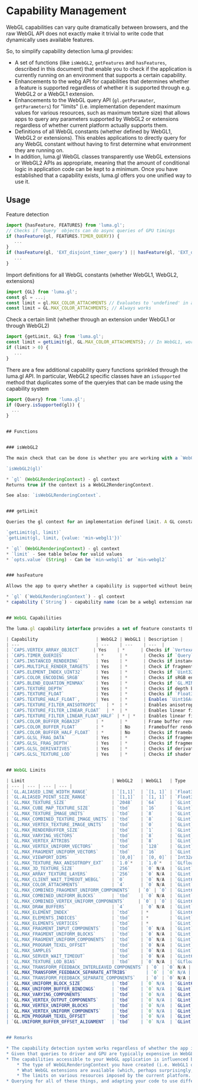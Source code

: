 # Capability Management

WebGL capabilities can vary quite dramatically between browsers, and the raw WebGL API does not exactly make it trivial to write code that dynamically uses available features.

So, to simplify capability detection luma.gl provides:
* A set of functions (like `isWebGL2`, `getFeatures` and `hasFeatures`, described in this document) that enable you to check if the application is currently running on an environment that supports a certain capability.
* Enhancements to the webg API for capabilities that determines whether a feature is supported regardless of whether it is supported through e.g. WebGL2 or a WebGL1 extension.
* Enhancements to the WebGL query API (`gl.getParamater`, `getParameters`) for "limits" (i.e. implementation dependent maximum values for various resources, such as maximum texture size) that allows apps to query any parameters supported by WebGL2 or extensions regardless of whether current platform actually supports them.
* Definitions of all WebGL constants (whether defined by WebGL1, WebGL2 or extensions). This enables applications to directly query for any WebGL constant without having to first determine what environment they are running on.
* In addition, luma.gl WebGL classes transparently use WebGL extensions or WebGL2 APIs as appropriate, meaning that the amount of conditional logic in application code can be kept to a minimum. Once you have established that a capability exists, luma.gl offers you one unified way to use it.


## Usage

Feature detection
```js
import {hasFeature, FEATURES} from 'luma.gl';
// Checks if `Query` objects can do async queries of GPU timings
if (hasFeature(gl, FEATURES.TIMER_QUERY)) {
   ...
}
if (hasFeature(gl, 'EXT_disjoint_timer_query') || hasFeature(gl, 'EXT_disjoint_timer_query_webgl2')) {
   ...
}
```

Import definitions for all WebGL constants (whether WebGL1, WebGL2, extensions)
```js
import {GL} from 'luma.gl';
const gl = ...;
const limit = gl.MAX_COLOR_ATTACHMENTS // Evaluates to 'undefined' in a WebGL1 context
const limit = GL.MAX_COLOR_ATTACHMENTS; // Always works
```


Check a certain limit (whether through an extension under WebGL1 or through WebGL2)
```js
import {getLimit, GL} from 'luma.gl';
const limit = getLimit(gl, GL.MAX_COLOR_ATTACHMENTS); // In WebGL1, works and returns 0
if (limit > 0) {
   ...
}
```

There are a few additional capability query functions sprinkled through the luma.gl API. In particular, WebGL2 specific classes have an `isSupported` method that duplicates some of the queryies that can be made using the capability system
```js
import {Query} from 'luma.gl';
if (Query.isSupported(gl)) {
  ...
}


## Functions


### isWebGL2

The main check that can be done is whether you are working with a `WebGL2RenderingContext`. An advantage of using this method is that it can correctly identify a luma.gl debug context (which is not a subclass of a `WebGL2RendringContext`).

`isWebGL2(gl)`

* `gl` (WebGLRenderingContext) - gl context
Returns true if the context is a WebGL2RenderingContext.

See also: `isWebGLRenderingContext`.


### getLimit

Queries the gl context for an implementation defined limit. A GL constant specifies which limit is being requested. At the application's option, the returned limit can either be the implementations actual limit, or the minimum limit defined by the WebGL standard.

`getLimit(gl, limit)`
`getLimit(gl, limit, {value: 'min-webgl1'})`

* `gl` (WebGLRenderingContext) - gl context
* `limit` - See table below for valid values
* `opts.value` (String) - Can be `min-webgl1` or `min-webgl2`


### hasFeature

Allows the app to query whether a capability is supported without being concerned about how it is being provided (WebGL2, an extension etc)

* `gl` (`WebGLRenderingContext`) - gl context
* capability (`String`) - capability name (can be a webgl extension name or a luma.gl `CAPS` constant).


## WebGL Capabilities

The luma.gl capability interface provides a set of feature constants that are more aligned with the luma.gl API than the raw WebGL extension strings.

| Capability                      | WebGL2 | WebGL1 | Description |
| ---                             | ---    | ---    | ---  |
| `CAPS.VERTEX_ARRAY_OBJECT`     | Yes    | *      | Checks if `VertexArrayObject`s are available. | `OES_vertex_array_object` |
| `CAPS.TIMER_QUERIES`            | *      | *      | Checks if `Query` objects can do async queries of GPU timings (`EXT_disjoint_timer_query`, `EXT_disjoint_timer_query_webgl2`) |
| `CAPS.INSTANCED_RENDERING`      | Yes    | *      | Checks if instanced drawing and instance divisors are supported (`ANGLE_instanced_arrays`) |
| `CAPS.MULTIPLE_RENDER_TARGETS`  | Yes    | *      | Check if fragment shaders can draw to multiple framebuffers (`WEBGL_draw_buffers`) |
| `CAPS.ELEMENT_INDEX_UINT32`     | Yes    | *      | Checks if `Uint32Array` ELEMENTS are available (`OES_element_index_uint`) |
| `CAPS.COLOR_ENCODING_SRGB`      | Yes    | *      | Checks if sRGB encoded rendering is available (`EXT_sRGB`) |
| `CAPS.BLEND_EQUATION_MINMAX`    | Yes    | *      | Checks if `GL.MIN` and `GL.MAX` blend equations are available (`EXT_blend_minmax`) |
| `CAPS.TEXTURE_DEPTH`            | Yes    | *      | Checks if depth buffers can be stored in `Texture`s (in addition to `RenderBuffer`s (`WEBGL_depth_texture`) |
| `CAPS.TEXTURE_FLOAT`            | Yes    | *      | Checks if `Float32Array` textures are available (`OES_texture_float`) |
| `CAPS.TEXTURE_HALF_FLOAT`,      | Yes    | *      | Enables `Uint16Array` / HALF_FLOAT_OES textures (`OES_texture_half_float`) |
| `CAPS.TEXTURE_FILTER_ANISOTROPIC`   | *  | *      | Enables anisotropic filtering (`EXT_texture_filter_anisotropic`) |
| `CAPS.TEXTURE_FILTER_LINEAR_FLOAT`  | *  | *      | Enables linear filter for float textures (`OES_texture_float_linear`)|
| `CAPS.TEXTURE_FILTER_LINEAR_FLOAT_HALF` | * | *   | Enables linear filter for half float textures (`OES_texture_half_float_linear`) |
| `CAPS.COLOR_BUFFER_RGBA32F`     | *      | *      | Frame buffer render of various floating point format (`WEBGL_color_buffer_float`) |
| `CAPS.COLOR_BUFFER_FLOAT`       | *      | No     | Framebuffer render to float color buffer (`EXT_color_buffer_float`)|
| `CAPS.COLOR_BUFFER_HALF_FLOAT`  | *      | No     | Checks if framebuffer can render to half float color buffer (`EXT_color_buffer_half_float`) |
| `CAPS.GLSL_FRAG_DATA`           | Yes    | *      | Checks if fragment shader write to `gl_FragData` (`WEBGL_draw_buffers`) |
| `CAPS.GLSL_FRAG_DEPTH`          | Yes    | *      | Checks if fragment shader can control depth value (`EXT_frag_depth`) |
| `CAPS.GLSL_DERIVATIVES`         | Yes    | *      | Checks if derivative functions are available in GLSL (`OES_standard_derivatives`) |
| `CAPS.GLSL_TEXTURE_LOD`         | Yes    | *      | Checks if shader control of LOD (`EXT_shader_texture_lod`) |


## WebGL Limits

| Limit                                 | WebGL2   | WebGL1   | Type    | Description |
| --- | --- | --- | --- |
| `GL.ALIASED_LINE_WIDTH_RANGE`         | `[1,1]`  | `[1, 1]` | `Float32Array` | |
| `GL.ALIASED_POINT_SIZE_RANGE`         | `[1,1]`  | `[1, 1]` | `Float32Array` | |
| `GL.MAX_TEXTURE_SIZE`                 | `2048`   | `64`     | `GLint`  | |
| `GL.MAX_CUBE_MAP_TEXTURE_SIZE`        | `tbd`    | `16`     | `GLint`  | |
| `GL.MAX_TEXTURE_IMAGE_UNITS`          | `tbd`    | `8`      | `GLint`  | |
| `GL.MAX_COMBINED_TEXTURE_IMAGE_UNITS` | `tbd`    | `8`      | `GLint`  | |
| `GL.MAX_VERTEX_TEXTURE_IMAGE_UNITS`   | `tbd`    | `0`      | `GLint`  | |
| `GL.MAX_RENDERBUFFER_SIZE`            | `tbd`    | `1`      | `GLint`  | |
| `GL.MAX_VARYING_VECTORS`              | `tbd`    | `8`      | `GLint`  | |
| `GL.MAX_VERTEX_ATTRIBS`               | `tbd`    | `8`      | `GLint`  | |
| `GL.MAX_VERTEX_UNIFORM_VECTORS`       | `tbd`    | `128`    | `GLint`  | |
| `GL.MAX_FRAGMENT_UNIFORM_VECTORS`     | `tbd`    | `16`     | `GLint`  | |
| `GL.MAX_VIEWPORT_DIMS`                | `[0,0]`  | `[0, 0]` | `Int32Array` | |
| `GL.MAX_TEXTURE_MAX_ANISOTROPY_EXT`   | `1.0`*   | `1.0`*   | `GLfloat` | extension: 'EXT_texture_filter_anisotropic' |
| `GL.MAX_3D_TEXTURE_SIZE`              | `256`    | `0` N/A  | `GLint` | |
| `GL.MAX_ARRAY_TEXTURE_LAYERS`         | `256`    | `0` N/A  | `GLint` | |
| `GL.MAX_CLIENT_WAIT_TIMEOUT_WEBGL`    | `0`      | `0` N/A  | `GLint64` | |
| `GL.MAX_COLOR_ATTACHMENTS`            | `4`      | `0` N/A  | `GLint` | |
| `GL.MAX_COMBINED_FRAGMENT_UNIFORM_COMPONENTS`   | `0` | `0` | `GLint64` | |
| `GL.MAX_COMBINED_UNIFORM_BLOCKS`      | `tbd`    | `0` N/A  | `GLint` | |
| `GL.MAX_COMBINED_VERTEX_UNIFORM_COMPONENTS`     | `0` | `0` | `GLint64` | |
| `GL.MAX_DRAW_BUFFERS`                 | `4`      | `0` N/A  | `GLint` | |
| `GL.MAX_ELEMENT_INDEX`                | `tbd`    | *        | `GLint64` | |
| `GL.MAX_ELEMENTS_INDICES`             | `tbd`    | *        | `GLint` | |
| `GL.MAX_ELEMENTS_VERTICES`            | `tbd`    | *        | `GLint` | |
| `GL.MAX_FRAGMENT_INPUT_COMPONENTS`    | `tbd`    | `0` N/A  | `GLint` | |
| `GL.MAX_FRAGMENT_UNIFORM_BLOCKS`      | `tbd`    | `0` N/A  | `GLint` | |
| `GL.MAX_FRAGMENT_UNIFORM_COMPONENTS`  | `tbd`    | `0` N/A  | `GLint` | |
| `GL.MAX_PROGRAM_TEXEL_OFFSET`         | `tbd`    | `0` N/A  | `GLint` | |
| `GL.MAX_SAMPLES`                      | `tbd`    | `0` N/A  | `GLint` | |
| `GL.MAX_SERVER_WAIT_TIMEOUT`          | `tbd`    | `0` N/A  | `GLint64` | |
| `GL.MAX_TEXTURE_LOD_BIAS`             | `tbd`    | `0` N/A  | `GLfloat` | |
| `GL.MAX_TRANSFORM_FEEDBACK_INTERLEAVED_COMPONENTS` | `0` | `0` N/A | GLint` | |
| `GL.MAX_TRANSFORM_FEEDBACK_SEPARATE_ATTRIBS`       | `0` | `0` N/A | GLint` | |
| `GL.MAX_TRANSFORM_FEEDBACK_SEPARATE_COMPONENTS`    | `0` | `0` N/A | GLint` | |
| `GL.MAX_UNIFORM_BLOCK_SIZE`           | `tbd`    | `0` N/A  | `GLint64` | |
| `GL.MAX_UNIFORM_BUFFER_BINDINGS`      | `tbd`    | `0` N/A  | `GLint` | |
| `GL.MAX_VARYING_COMPONENTS`           | `tbd`    | `0` N/A  | `GLint` | |
| `GL.MAX_VERTEX_OUTPUT_COMPONENTS`     | `tbd`    | `0` N/A  | `GLint` | |
| `GL.MAX_VERTEX_UNIFORM_BLOCKS`        | `tbd`    | `0` N/A  | `GLint` | |
| `GL.MAX_VERTEX_UNIFORM_COMPONENTS`    | `tbd`    | `0` N/A  | `GLint` | |
| `GL.MIN_PROGRAM_TEXEL_OFFSET`         | `tbd`    | `0` N/A  | `GLint` | |
| `GL.UNIFORM_BUFFER_OFFSET_ALIGNMENT`  | `tbd`    | `0` N/A  | `GLint` | |


## Remarks

* The capability detection system works regardless of whether the app is running in a browser or in headless mode under Node.js.
* Given that queries to driver and GPU are typically expensive in WebGL, the capabilities system will cache any queries.
* The capabilities accessible to your WebGL application is influenced by three things:
    * The type of WebGLRenderingContext you have created (i.e. WebGL1 or WebGL2)
    * What WebGL extensions are available (which, perhaps surprisingly, will be different on the same platform depending on whether you created a WebGL1 or WebGL2 context).
    * The limits on various resources imposed by the current platform.
* Querying for all of these things, and adapting your code to use different APIs whether you are using running on WebGL1 with an extension or WebGL2 can be surprisingly complicated.
